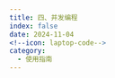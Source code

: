 ```yaml
---
title: 四、并发编程
index: false
date: 2024-11-04
<!--icon: laptop-code-->
category:
  - 使用指南
---
```


<Catalog />
